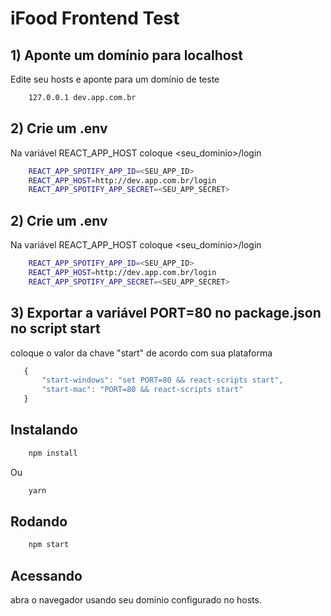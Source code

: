 # iFood Frontend Test 

## 1) Aponte um domínio para localhost

Edite seu hosts e aponte para um domínio de teste

```bash
    127.0.0.1 dev.app.com.br
```

## 2) Crie um .env

Na variável REACT_APP_HOST coloque <seu_dominio>/login

```bash
    REACT_APP_SPOTIFY_APP_ID=<SEU_APP_ID>
    REACT_APP_HOST=http://dev.app.com.br/login
    REACT_APP_SPOTIFY_APP_SECRET=<SEU_APP_SECRET>
```

## 2) Crie um .env

Na variável REACT_APP_HOST coloque <seu_dominio>/login

```bash
    REACT_APP_SPOTIFY_APP_ID=<SEU_APP_ID>
    REACT_APP_HOST=http://dev.app.com.br/login
    REACT_APP_SPOTIFY_APP_SECRET=<SEU_APP_SECRET>
```

## 3) Exportar a variável PORT=80 no package.json no script start

coloque o valor da chave "start" de acordo com sua plataforma

```javascript
   {
       "start-windows": "set PORT=80 && react-scripts start",
       "start-mac": "PORT=80 && react-scripts start"
   }
```

## Instalando

```bash
    npm install
```

Ou

```bash
    yarn
```

## Rodando

```bash
    npm start
```

## Acessando

abra o navegador usando seu domínio configurado no hosts.